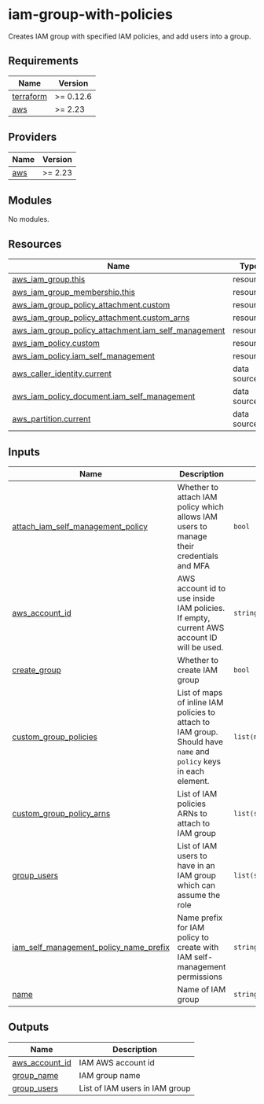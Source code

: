 # iam-group-with-policies

Creates IAM group with specified IAM policies, and add users into a group.

<!-- BEGINNING OF PRE-COMMIT-TERRAFORM DOCS HOOK -->
## Requirements

| Name | Version |
|------|---------|
| <a name="requirement_terraform"></a> [terraform](#requirement\_terraform) | >= 0.12.6 |
| <a name="requirement_aws"></a> [aws](#requirement\_aws) | >= 2.23 |

## Providers

| Name | Version |
|------|---------|
| <a name="provider_aws"></a> [aws](#provider\_aws) | >= 2.23 |

## Modules

No modules.

## Resources

| Name | Type |
|------|------|
| [aws_iam_group.this](https://registry.terraform.io/providers/hashicorp/aws/latest/docs/resources/iam_group) | resource |
| [aws_iam_group_membership.this](https://registry.terraform.io/providers/hashicorp/aws/latest/docs/resources/iam_group_membership) | resource |
| [aws_iam_group_policy_attachment.custom](https://registry.terraform.io/providers/hashicorp/aws/latest/docs/resources/iam_group_policy_attachment) | resource |
| [aws_iam_group_policy_attachment.custom_arns](https://registry.terraform.io/providers/hashicorp/aws/latest/docs/resources/iam_group_policy_attachment) | resource |
| [aws_iam_group_policy_attachment.iam_self_management](https://registry.terraform.io/providers/hashicorp/aws/latest/docs/resources/iam_group_policy_attachment) | resource |
| [aws_iam_policy.custom](https://registry.terraform.io/providers/hashicorp/aws/latest/docs/resources/iam_policy) | resource |
| [aws_iam_policy.iam_self_management](https://registry.terraform.io/providers/hashicorp/aws/latest/docs/resources/iam_policy) | resource |
| [aws_caller_identity.current](https://registry.terraform.io/providers/hashicorp/aws/latest/docs/data-sources/caller_identity) | data source |
| [aws_iam_policy_document.iam_self_management](https://registry.terraform.io/providers/hashicorp/aws/latest/docs/data-sources/iam_policy_document) | data source |
| [aws_partition.current](https://registry.terraform.io/providers/hashicorp/aws/latest/docs/data-sources/partition) | data source |

## Inputs

| Name | Description | Type | Default | Required |
|------|-------------|------|---------|:--------:|
| <a name="input_attach_iam_self_management_policy"></a> [attach\_iam\_self\_management\_policy](#input\_attach\_iam\_self\_management\_policy) | Whether to attach IAM policy which allows IAM users to manage their credentials and MFA | `bool` | `true` | no |
| <a name="input_aws_account_id"></a> [aws\_account\_id](#input\_aws\_account\_id) | AWS account id to use inside IAM policies. If empty, current AWS account ID will be used. | `string` | `""` | no |
| <a name="input_create_group"></a> [create\_group](#input\_create\_group) | Whether to create IAM group | `bool` | `true` | no |
| <a name="input_custom_group_policies"></a> [custom\_group\_policies](#input\_custom\_group\_policies) | List of maps of inline IAM policies to attach to IAM group. Should have `name` and `policy` keys in each element. | `list(map(string))` | `[]` | no |
| <a name="input_custom_group_policy_arns"></a> [custom\_group\_policy\_arns](#input\_custom\_group\_policy\_arns) | List of IAM policies ARNs to attach to IAM group | `list(string)` | `[]` | no |
| <a name="input_group_users"></a> [group\_users](#input\_group\_users) | List of IAM users to have in an IAM group which can assume the role | `list(string)` | `[]` | no |
| <a name="input_iam_self_management_policy_name_prefix"></a> [iam\_self\_management\_policy\_name\_prefix](#input\_iam\_self\_management\_policy\_name\_prefix) | Name prefix for IAM policy to create with IAM self-management permissions | `string` | `"IAMSelfManagement-"` | no |
| <a name="input_name"></a> [name](#input\_name) | Name of IAM group | `string` | `""` | no |

## Outputs

| Name | Description |
|------|-------------|
| <a name="output_aws_account_id"></a> [aws\_account\_id](#output\_aws\_account\_id) | IAM AWS account id |
| <a name="output_group_name"></a> [group\_name](#output\_group\_name) | IAM group name |
| <a name="output_group_users"></a> [group\_users](#output\_group\_users) | List of IAM users in IAM group |
<!-- END OF PRE-COMMIT-TERRAFORM DOCS HOOK -->
